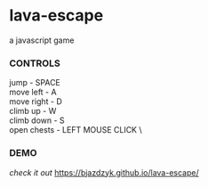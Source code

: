 # lava-escape
a javascript game

### CONTROLS
jump  -  SPACE \
move left  -  A \
move right  -  D \
climb up  -  W \
climb down  -  S \
open chests  -  LEFT MOUSE CLICK \



### DEMO
*check it out* https://bjazdzyk.github.io/lava-escape/
